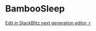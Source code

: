 # BambooSleep

[Edit in StackBlitz next generation editor ⚡️](https://stackblitz.com/~/github.com/SeshingPM/BambooSleep)